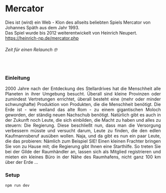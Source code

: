 # Mercator

Dies ist (wird) ein Web - Klon des allseits beliebten Spiels Mercator von Johannes Späth
aus dem Jahr 1993.<br>
Das Spiel wurde bis 2012 weiterentwickelt von Heinrich Neupert.
https://heinrich-np.de/mercator.php

###### Zeit für einen Relaunch 🤓

<br>

### Einleitung

<div style="text-align: justify">2000 Jahre nach der Entdeckung des Stellardrives hat die Menschheit alle Planeten in ihrer Umgebung besucht. Überall sind kleine Provinzen oder zumindest Vertretungen errichtet, überall besteht eine (mehr oder minder schwunghafte) Produktion von Produkten, die die Menschheit benötigt. Die Erde ist - wie weiland das alte Rom - zu einem gigantischen Moloch geworden, der ständig neuen Nachschub benötigt.
Natürlich gibt es auch in der Zukunft noch Leute, die sich einbilden, die Macht zu haben und alles zu steuern: Die Regierung. Diese beschließt nun, dass man die Versorgung verbessern müsste und versucht darum, Leute zu finden, die den edlen Kaufmannsberuf ausüben wollen.
Naja, und da gibt es nun ein paar Leute, die das probieren: Nämlich zum Beispiel SIE!
Einen kleinen Frachter bringen Sie von zu Hause mit; die Regierung gibt Ihnen eine Starthilfe. So treten Sie bei der Gilde der Raumhändler an, lassen sich als Mitglied registrieren und mieten ein kleines Büro in der Nähe des Raumhafens, nicht ganz 100 km über der Erde ...</div>

### Setup

``` bash
npm run dev
```
